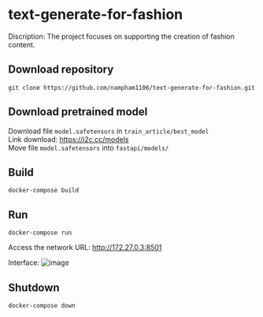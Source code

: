 # text-generate-for-fashion
  Discription: The project focuses on supporting the creation of fashion content.

## Download repository
    git clone https://github.com/nampham1106/text-generate-for-fashion.git

## Download pretrained model
  Download file `model.safetensors` in `train_article/best_model`\
  Link download: https://j2c.cc/models \
  Move file `model.safetensors` into `fastapi/models/`
  
## Build 
    docker-compose build
## Run 
    docker-compose run
  Access the network URL: http://172.27.0.3:8501

  Interface:
  ![image](https://github.com/nampham1106/text-generate-for-fashion/assets/82878964/343e9328-fc85-4da3-8c3b-174e6d3e8977)
  
## Shutdown
    docker-compose down


